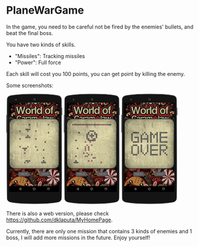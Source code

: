 # PlaneWarGame

In the game, you need to be careful not be fired by the enemies' bullets, and beat the final boss. 

You have two kinds of skills.
- "Missiles": Tracking missiles
- "Power": Full force

Each skill will cost you 100 points, you can get point by killing the enemy.

Some screenshots:

<img src="https://github.com/dklaputa/PlaneWarGame/raw/master/Images/1.png" width="30%" /> <img src="https://github.com/dklaputa/PlaneWarGame/raw/master/Images/2.png" width="30%" /> <img src="https://github.com/dklaputa/PlaneWarGame/raw/master/Images/3.png" width="30%" />

There is also a web version, please check https://github.com/dklaputa/MyHomePage.

Currently, there are only one mission that contains 3 kinds of enemies and 1 boss, I will add more missions in the future. Enjoy yourself!
